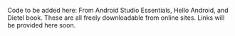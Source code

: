 Code to be added here: From Android Studio Essentials, Hello Android, and Dietel book. These are all freely downloadable from online sites. 
Links will be provided here soon. 

